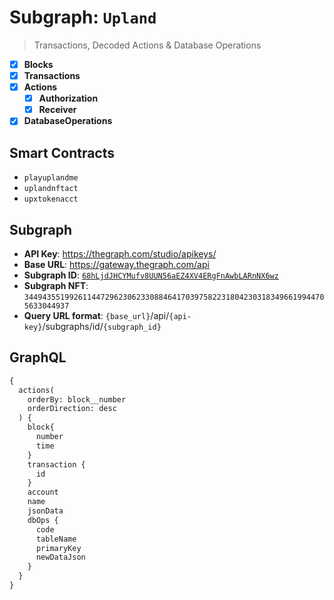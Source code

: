 # Subgraph: `Upland`

> Transactions, Decoded Actions & Database Operations

- [x] **Blocks**
- [x] **Transactions**
- [x] **Actions**
  - [x] **Authorization**
  - [x] **Receiver**
- [x] **DatabaseOperations**

## Smart Contracts

- `playuplandme`
- `uplandnftact`
- `upxtokenacct`

## Subgraph

- **API Key**: https://thegraph.com/studio/apikeys/
- **Base URL**: https://gateway.thegraph.com/api
- **Subgraph ID**: [`68hLjdJHCYMufv8UUN56aEZ4XV4ERgFnAwbLARnNX6wz`](https://thegraph.com/explorer/subgraphs/68hLjdJHCYMufv8UUN56aEZ4XV4ERgFnAwbLARnNX6wz?view=Query&chain=arbitrum-one)
- **Subgraph NFT**: `34494355199261144729623062330884641703975822318042303183496619944705633044937`
- **Query URL format**: `{base_url}`/api/`{api-key}`/subgraphs/id/`{subgraph_id}`

## GraphQL

```graphql
{
  actions(
    orderBy: block__number
    orderDirection: desc
  ) {
    block{
      number
      time
    }
    transaction {
      id
    }
    account
    name
    jsonData
    dbOps {
      code
      tableName
      primaryKey
      newDataJson
    }
  }
}
```

